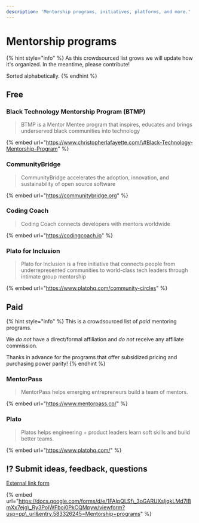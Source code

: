 ```yaml
---
description: 'Mentorship programs, initiatives, platforms, and more.'
---
```


# Mentorship programs

{% hint style="info" %}
As this crowdsourced list grows we will update how it's organized. In the meantime, please contribute!

Sorted alphabetically. 
{% endhint %}

## Free

### Black Technology Mentorship Program \(BTMP\)

> BTMP is a Mentor Mentee program that inspires, educates and brings underserved black communities into technology

{% embed url="https://www.christopherlafayette.com/\#Black-Technology-Mentorship-Program" %}

### CommunityBridge

> CommunityBridge accelerates the adoption, innovation, and sustainability of open source software

{% embed url="https://communitybridge.org" %}

### Coding Coach

> Coding Coach connects developers with mentors worldwide

{% embed url="https://codingcoach.io" %}

### Plato for Inclusion

> Plato for Inclusion is a free initiative that connects people from underrepresented communities to world-class tech leaders through intimate group mentorship

{% embed url="https://www.platohq.com/community-circles" %}

## Paid

{% hint style="info" %}
This is a crowdsourced list of _paid_ mentoring programs. 

We _do not_ have a direct/formal affiliation and _do not_ receive any affiliate commission.

Thanks in advance for the programs that offer subsidized pricing and purchasing power parity!
{% endhint %}

### MentorPass

> MentorPass helps emerging entrepreneurs build a team of mentors.

{% embed url="https://www.mentorpass.co/" %}

### Plato

> Platos helps engineering + product leaders learn soft skills and build better teams.

{% embed url="https://www.platohq.com/" %}



## ⁉ Submit ideas, feedback, questions

[External link form](https://docs.google.com/forms/d/e/1FAIpQLSf_3oGARUXsljqkLMd7IBmXx7ejg_Ry3PolWFboi0PkCQMpyw/viewform?usp=pp_url&entry.583326245=Mentorship+programs)

{% embed url="https://docs.google.com/forms/d/e/1FAIpQLSf\_3oGARUXsljqkLMd7IBmXx7ejg\_Ry3PolWFboi0PkCQMpyw/viewform?usp=pp\_url&entry.583326245=Mentorship+programs" %}



